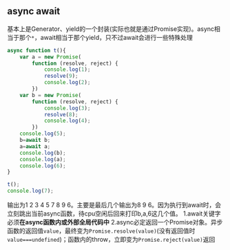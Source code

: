 ## async await

基本上是Generator、yield的一个封装(实际也就是通过Promise实现)。async相当于那个`*`，await相当于那个yield，只不过await会进行一些特殊处理



```jsx
async function t(){
    var a = new Promise(
        function (resolve, reject) {
            console.log(1);
            resolve(9);
            console.log(2);
        })
    var b = new Promise(
        function (resolve, reject) {
            console.log(3);
            resolve(8);
            console.log(4);
        })
    console.log(5);
    b=await b;
    a=await a;
    console.log(b);
    console.log(a);
    console.log(6);
}

t();
console.log(7);
```

输出为1 2 3 4 5 7 8 9 6。主要是最后几个输出为8 9 6。因为执行到await时，会立刻跳出当前async函数，待cpu空闲后回来打印b,a,6这几个值。
1.await关键字必须**在async函数内或外部全局代码中**
2.async必定返回一个Promise对象。异步函数的返回值`value`，最终变为`Promise.resolve(value)`(没有返回值时`value===undefined`)；函数内的throw，立即变为`Promise.reject(value)`返回

